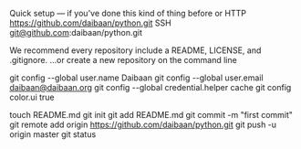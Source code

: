 Quick setup — if you've done this kind of thing before
or
HTTP https://github.com/daibaan/python.git
SSH  git@github.com:daibaan/python.git

We recommend every repository include a README, LICENSE, and .gitignore.
…or create a new repository on the command line

git config --global user.name Daibaan
git config --global user.email daibaan@daibaan.org
git config --global credential.helper cache
git config color.ui true

touch README.md
git init
git add README.md
git commit -m "first commit"
git remote add origin https://github.com/daibaan/python.git
git push -u origin master
git status
